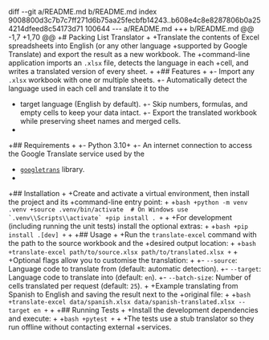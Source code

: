diff --git a/README.md b/README.md
index 9008800d3c7b7c7ff271d6b75aa25fecbfb14243..b608e4c8e8287806b0a254214dfeed8c54173d71 100644
--- a/README.md
+++ b/README.md
@@ -1,7 +1,70 @@
+# Packing List Translator
+
+Translate the contents of Excel spreadsheets into English (or any other language
+supported by Google Translate) and export the result as a new workbook. The
+command-line application imports an `.xlsx` file, detects the language in each
+cell, and writes a translated version of every sheet.
+
+## Features
+
+- Import any `.xlsx` workbook with one or multiple sheets.
+- Automatically detect the language used in each cell and translate it to the
+  target language (English by default).
+- Skip numbers, formulas, and empty cells to keep your data intact.
+- Export the translated workbook while preserving sheet names and merged cells.
+
+## Requirements
+
+- Python 3.10+
+- An internet connection to access the Google Translate service used by the
+  [`googletrans`](https://pypi.org/project/googletrans/) library.
+
+## Installation
+
+Create and activate a virtual environment, then install the project and its
+command-line entry point:
+
+```bash
+python -m venv .venv
+source .venv/bin/activate  # On Windows use `.venv\\Scripts\\activate`
+pip install .
+```
+
+For development (including running the unit tests) install the optional extras:
+
+```bash
+pip install .[dev]
+```
+
+## Usage
+
+Run the `translate-excel` command with the path to the source workbook and the
+desired output location:
+
+```bash
+translate-excel path/to/source.xlsx path/to/translated.xlsx
+```
+
+Optional flags allow you to customise the translation:
+
+- `--source`: Language code to translate from (default: automatic detection).
+- `--target`: Language code to translate into (default: `en`).
+- `--batch-size`: Number of cells translated per request (default: `25`).
+
+Example translating from Spanish to English and saving the result next to the
+original file:
+
+```bash
+translate-excel data/spanish.xlsx data/spanish-translated.xlsx --target en
+```
+
+## Running Tests
+
+Install the development dependencies and execute:
+
+```bash
+pytest
+```
+
+The tests use a stub translator so they run offline without contacting external
+services.
